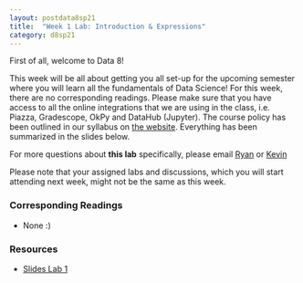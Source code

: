 ```yaml
---
layout: postdata8sp21
title:  "Week 1 Lab: Introduction & Expressions"
category: d8sp21
---
```


First of all, welcome to Data 8!

This week will be all about getting you all set-up for the upcoming semester where you will learn all the fundamentals of Data Science! For this week, there are no corresponding readings. Please make sure that you have access to all the online integrations that we are using in the class, i.e. Piazza, Gradescope, OkPy and DataHub (Jupyter). The course policy has been outlined in our syllabus on [the website](http://data8.org/sp21/policies.html). Everything has been summarized in the slides below.

For more questions about **this lab** specifically, please email [Ryan](mailto:ryanchien04@berkeley.edu) or [Kevin](mailto:kevinmiao@cs.berkeley.edu)

Please note that your assigned labs and discussions, which you will start attending next week, might not be the same as this week. 

### Corresponding Readings

- None :)

### Resources

- [Slides Lab 1](/assets/docs/d8-sp21-lab01.pdf)
